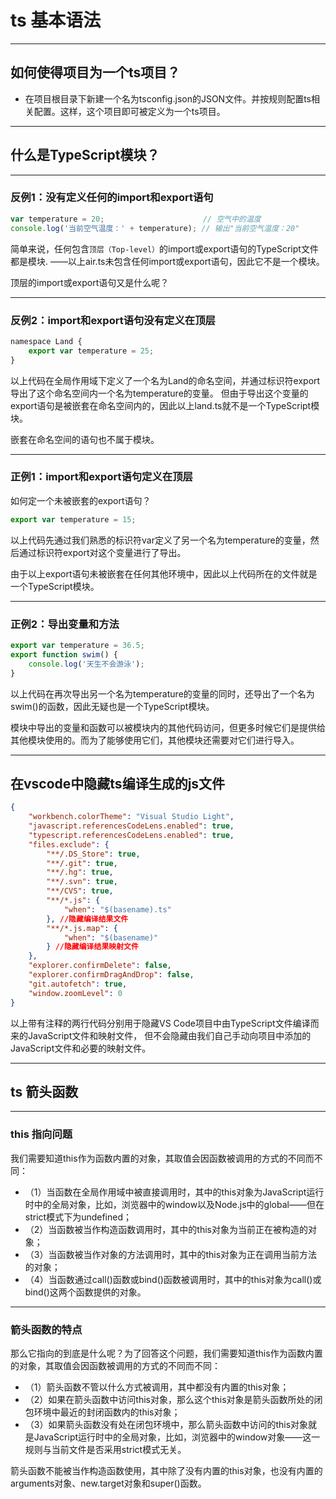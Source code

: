 # ts 基本语法

---
## 如何使得项目为一个ts项目？
+ 在项目根目录下新建一个名为tsconfig.json的JSON文件。并按规则配置ts相关配置。这样，这个项目即可被定义为一个ts项目。
---
## 什么是TypeScript模块？

---
### 反例1：没有定义任何的import和export语句
```js
var temperature = 20;                      // 空气中的温度
console.log('当前空气温度：' + temperature); // 输出"当前空气温度：20"
```
简单来说，任何包含`顶层（Top-level）`的import或export语句的TypeScript文件都是模块.
——以上air.ts未包含任何import或export语句，因此它不是一个模块。

顶层的import或export语句又是什么呢？

---
### 反例2：import和export语句没有定义在顶层
```js
namespace Land {
    export var temperature = 25;
}
```
以上代码在全局作用域下定义了一个名为Land的命名空间，并通过标识符export导出了这个命名空间内一个名为temperature的变量。
但由于导出这个变量的export语句是被嵌套在命名空间内的，因此以上land.ts就不是一个TypeScript模块。

嵌套在命名空间的语句也不属于模块。

---
### 正例1：import和export语句定义在顶层

如何定一个未被嵌套的export语句？
```js
export var temperature = 15;
```
以上代码先通过我们熟悉的标识符var定义了另一个名为temperature的变量，然后通过标识符export对这个变量进行了导出。

由于以上export语句未被嵌套在任何其他环境中，因此以上代码所在的文件就是一个TypeScript模块。

---
### 正例2：导出变量和方法
```js
export var temperature = 36.5;
export function swim() {
    console.log('天生不会游泳');
}
```
以上代码在再次导出另一个名为temperature的变量的同时，还导出了一个名为swim()的函数，因此无疑也是一个TypeScript模块。

模块中导出的变量和函数可以被模块内的其他代码访问，但更多时候它们是提供给其他模块使用的。而为了能够使用它们，其他模块还需要对它们进行导入。

---
## 在vscode中隐藏ts编译生成的js文件
```json
{
    "workbench.colorTheme": "Visual Studio Light",
    "javascript.referencesCodeLens.enabled": true,
    "typescript.referencesCodeLens.enabled": true,
    "files.exclude": {
        "**/.DS_Store": true,
        "**/.git": true,
        "**/.hg": true,
        "**/.svn": true,
        "**/CVS": true,
        "**/*.js": {
            "when": "$(basename).ts"
        }, //隐藏编译结果文件                
        "**/*.js.map": {
            "when": "$(basename)"
        } //隐藏编译结果映射文件            
    },
    "explorer.confirmDelete": false,
    "explorer.confirmDragAndDrop": false,
    "git.autofetch": true,
    "window.zoomLevel": 0
}
```

以上带有注释的两行代码分别用于隐藏VS Code项目中由TypeScript文件编译而来的JavaScript文件和映射文件，
但不会隐藏由我们自己手动向项目中添加的JavaScript文件和必要的映射文件。

---
## ts 箭头函数
---
### this 指向问题

我们需要知道this作为函数内置的对象，其取值会因函数被调用的方式的不同而不同：
+ （1）当函数在全局作用域中被直接调用时，其中的this对象为JavaScript运行时中的全局对象，比如，浏览器中的window以及Node.js中的global——但在strict模式下为undefined；
+ （2）当函数被当作构造函数调用时，其中的this对象为当前正在被构造的对象；
+ （3）当函数被当作对象的方法调用时，其中的this对象为正在调用当前方法的对象；
+ （4）当函数通过call()函数或bind()函数被调用时，其中的this对象为call()或bind()这两个函数提供的对象。

---
### 箭头函数的特点
那么它指向的到底是什么呢？为了回答这个问题，我们需要知道this作为函数内置的对象，其取值会因函数被调用的方式的不同而不同：
+ （1）箭头函数不管以什么方式被调用，其中都没有内置的this对象；
+ （2）如果在箭头函数中访问this对象，那么这个this对象是箭头函数所处的闭包环境中最近的封闭函数内的this对象；
+ （3）如果箭头函数没有处在闭包环境中，那么箭头函数中访问的this对象就是JavaScript运行时中的全局对象，比如，浏览器中的window对象——这一规则与当前文件是否采用strict模式无关。

箭头函数不能被当作构造函数使用，其中除了没有内置的this对象，也没有内置的arguments对象、new.target对象和super()函数。